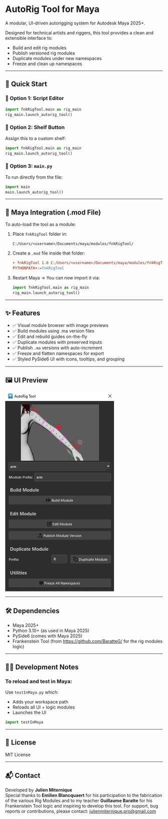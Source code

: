 # AutoRig Tool for Maya

A modular, UI-driven autorigging system for Autodesk Maya 2025+.

Designed for technical artists and riggers, this tool provides a clean and extensible interface to:
- Build and edit rig modules
- Publish versioned rig modules
- Duplicate modules under new namespaces
- Freeze and clean up namespaces

---

## 🚀 Quick Start

### 🧩 Option 1: Script Editor
```python
import fnkRigTool.main as rig_main
rig_main.launch_autorig_tool()
```

### 🧩 Option 2: Shelf Button
Assign this to a custom shelf:
```python
import fnkRigTool.main as rig_main
rig_main.launch_autorig_tool()
```

### 🧩 Option 3: `main.py`
To run directly from the file:
```python
import main
main.launch_autorig_tool()
```

---

## 🔌 Maya Integration (.mod File)

To auto-load the tool as a module:

1. Place `fnkRigTool` folder in:
   ```
   C:/Users/<username>/Documents/maya/modules/fnkRigTool/
   ```

2. Create a `.mod` file inside that folder:

   ```ini
   + fnkRigTool 1.0 C:/Users/<username>/Documents/maya/modules/fnkRigTool
   PYTHONPATH+:=fnkRigTool
   ```

3. Restart Maya → You can now import it via:
   ```python
   import fnkRigTool.main as rig_main
   rig_main.launch_autorig_tool()
   ```

---

## ✨ Features

- ✅ Visual module browser with image previews
- ✅ Build modules using .ma version files
- ✅ Edit and rebuild guides on-the-fly
- ✅ Duplicate modules with preserved inputs
- ✅ Publish `.ma` versions with auto-increment
- ✅ Freeze and flatten namespaces for export
- ✅ Styled PySide6 UI with icons, tooltips, and grouping

---

## 🖼 UI Preview
 
![UI Preview](docs/ui_preview.JPG)

---

## 🛠 Dependencies

- Maya 2025+  
- Python 3.10+ (as used in Maya 2025)  
- PySide6 (comes with Maya 2025)
- Frankenstein Tool (from https://github.com/BaratteG/ for the rig modules logic)

---

## 👨‍💻 Development Notes

### To reload and test in Maya:
Use `testInMaya.py` which:
- Adds your workspace path
- Reloads all UI + logic modules
- Launches the UI

```python
import testInMaya
```

---

## 📄 License

MIT License

---

## 📬 Contact

Developed by **Julien Miternique**  
Special thanks to **Emilien Blancquaert** for his participation to the fabrication of the various Rig Modules and to my teacher **Guillaume Baratte** for his Frankenstein Tool logic and inspiring to develop this tool.
For support, bug reports or contributions, please contact: julienmiternique.pro@gmail.com